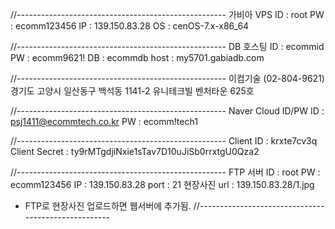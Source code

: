 //----------------------------------------------------
가비아 VPS
ID : root
PW : ecomm123456
IP : 139.150.83.28
OS : cenOS-7.x-x86_64

//----------------------------------------------------
DB 호스팅
ID : ecommid
PW : ecomm9621!
DB : ecommdb
host : my5701.gabiadb.com

//----------------------------------------------------
 이컴기술 (02-804-9621)
 경기도 고양시 일산동구 백석동
 1141-2 유니테크빌 벤처타운 625호

//----------------------------------------------------
 Naver Cloud ID/PW
ID : psj1411@ecommtech.co.kr
PW : ecomm!tech1
 
 //----------------------------------------------------
Client ID : krxte7cv3q
Client Secret : ty9rMTgdjiNxie1sTav7D10uJiSb0rrxtgU0Qza2

//----------------------------------------------------
FTP 서버
ID : root
PW : ecomm123456
IP : 139.150.83.28
port : 21
현장사진 url : 139.150.83.28/1.jpg 
 - FTP로 현장사진 업로드하면 웹서버에 추가됨.
//----------------------------------------------------